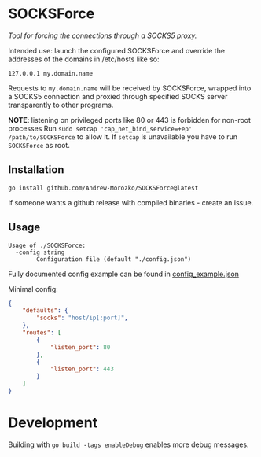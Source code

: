 # SOCKSForce
*Tool for forcing the connections through a SOCKS5 proxy.*

Intended use: launch the configured SOCKSForce and override the addresses
of the domains in /etc/hosts like so:
```
127.0.0.1 my.domain.name
```

Requests to `my.domain.name` will be received by SOCKSForce, wrapped into a SOCKS5
connection and proxied through specified SOCKS server transparently to other programs.

**NOTE**: listening on privileged ports like 80 or 443 is forbidden for non-root processes
Run `sudo setcap 'cap_net_bind_service=+ep' /path/to/SOCKSForce` to allow it.
If `setcap` is unavailable you have to run `SOCKSForce` as root.

## Installation

`go install github.com/Andrew-Morozko/SOCKSForce@latest`

If someone wants a github release with compiled binaries - create an issue.

## Usage
```
Usage of ./SOCKSForce:
  -config string
        Configuration file (default "./config.json")
```

Fully documented config example can be found in [config_example.json](https://github.com/Andrew-Morozko/SOCKSForce/blob/main/config_example.json)

Minimal config:
```json
{
    "defaults": {
        "socks": "host/ip[:port]",
    },
    "routes": [
        {
            "listen_port": 80
        },
        {
            "listen_port": 443
        }
    ]
}
```

# Development

Building with `go build -tags enableDebug` enables more debug messages.